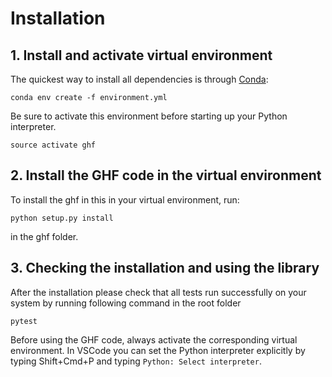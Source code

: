 # Installation

## 1. Install and activate virtual environment

The quickest way to install all dependencies is through [Conda](https://docs.conda.io/en/latest/):

```
conda env create -f environment.yml
```

Be sure to activate this environment before starting up your Python interpreter. 

```
source activate ghf
```

## 2. Install the GHF code in the virtual environment

To install the ghf in this in your virtual environment, run:

```
python setup.py install
```

in the ghf folder. 

## 3. Checking the installation and using the library

After the installation please check that all tests run successfully on your system by running following command in the root folder

```
pytest
```

Before using the GHF code, always activate the corresponding virtual environment. In VSCode you can set the Python interpreter explicitly by typing Shift+Cmd+P and typing `Python: Select interpreter`. 
